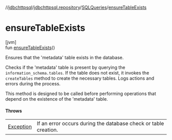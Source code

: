 //[jdbchttpsql](../../../index.md)/[jdbchttpsql.repository](../index.md)/[SQLQueries](index.md)/[ensureTableExists](ensure-table-exists.md)

# ensureTableExists

[jvm]\
fun [ensureTableExists](ensure-table-exists.md)()

Ensures that the 'metadata' table exists in the database.

Checks if the 'metadata' table is present by querying the `information_schema.tables`. If the table does not exist, it invokes the `createTables` method to create the necessary tables. Logs actions and errors during the process.

This method is designed to be called before performing operations that depend on the existence of the 'metadata' table.

#### Throws

| | |
|---|---|
| [Exception](https://kotlinlang.org/api/latest/jvm/stdlib/kotlin/-exception/index.html) | If an error occurs during the database check or table creation. |
